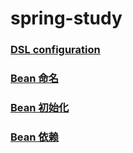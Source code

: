 # spring-study

### [DSL configuration](https://github.com/gavincook/spring-study/tree/master/src/main/java/com/springapp/dsl)

### [Bean 命名](https://github.com/gavincook/spring-study/tree/master/src/main/java/com/springapp/naming)

### [Bean 初始化](https://github.com/gavincook/spring-study/tree/master/src/main/java/com/springapp/instantiation)

### [Bean 依赖](https://github.com/gavincook/spring-study/tree/master/src/main/java/com/springapp/dependency)